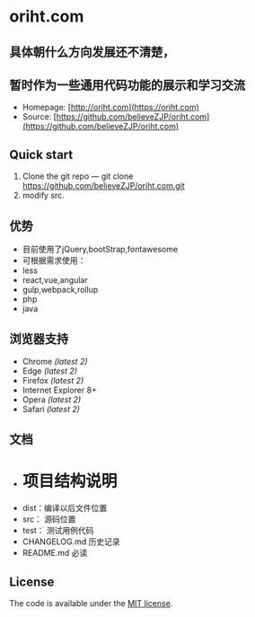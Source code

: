 # oriht.com

## 具体朝什么方向发展还不清楚，
## 暂时作为一些通用代码功能的展示和学习交流

* Homepage: [http://oriht.com](https://oriht.com)
* Source: [https://github.com/believeZJP/oriht.com](https://github.com/believeZJP/oriht.com)


## Quick start


1. Clone the git repo —  git clone https://github.com/believeZJP/oriht.com.git
2. modify src.   


## 优势

* 目前使用了jQuery,bootStrap,fontawesome
* 可根据需求使用：
* less
* react,vue,angular
* gulp,webpack,rollup
* php
* java
						



## 浏览器支持

* Chrome *(latest 2)*
* Edge *(latest 2)*
* Firefox *(latest 2)*
* Internet Explorer 8+
* Opera *(latest 2)*
* Safari *(latest 2)*



## 文档

* # 项目结构说明
* 	dist：编译以后文件位置
*  src： 源码位置
*  test： 测试用例代码
*  CHANGELOG.md 历史记录
*  README.md  必读


## License

The code is available under the [MIT license](LICENSE.txt).
